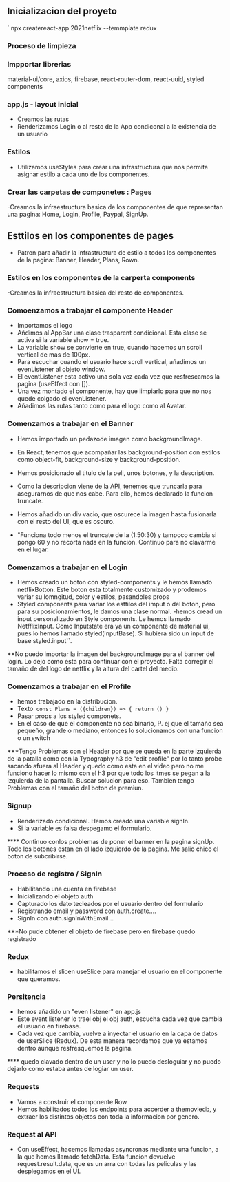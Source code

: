 

## Inicializacion del proyeto

` npx createreact-app 2021netflix --temmplate redux

### Proceso de limpieza

### Impportar librerias

material-ui/core, axios, firebase, react-router-dom, react-uuid, styled components

### app.js - layout inicial

- Creamos las rutas
- Renderizamos Login o al resto de la App condiconal a la existencia de  un usuario

### Estilos
- Utilizamos useStyles para crear una infrastructura que nos permita asignar estilo a cada uno de los componentes.

### Crear las carpetas de componetes :  Pages

-Creamos  la infraestructura basica  de los componentes de que representan una pagina: Home, Login, Profile, Paypal, SignUp.

## Esttilos  en los componentes  de pages

- Patron para añadir la infrastructura de estilo a todos los componentes de la pagina:
Banner, Header, Plans, Rown.

### Estilos  en los componentes de la carperta components

-Creamos  la infraestructura basica del resto de componentes.

### Comoenzamos a trabajar el componente Header

- Importamos el logo
- Añdimos al AppBar una clase trasparent condicional. Esta clase se activa si la variable show = true.
- La variable show se convierte en true, cuando hacemos un scroll vertical de mas de 100px.
- Para escuchar cuando el usuario hace scroll vertical, añadimos un evenListener al objeto window.
- El eventListener esta activo una sola vez cada vez que resfrescamos la pagina (useEffect con []).
- Una vez montado el componente, hay que limpiarlo para que no nos quede colgado el evenListener.
- Añadimos las rutas tanto como para el logo como al Avatar.

### Comenzamos a trabajar en el Banner
 
 - Hemos  importado un pedazode  imagen como backgroundImage.
 - En React, tenemos  que acompañar las  background-position con estilos como object-fit, background-size y background-position.
 - Hemos posicionado el titulo de la peli, unos botones, y la description.
 - Como la descripcion viene de la API, tenemos que truncarla para asegurarnos de que nos cabe. Para ello, hemos declarado  la funcion truncate.
 - Hemos añadido un div vacio, que oscurece la imagen hasta fusionarla con el resto del  UI,  que es oscuro. 


- "Funciona todo menos el truncate de la (1:50:30) y tampoco cambia  si pongo 60  y no recorta nada en la funcion. Continuo para no clavarme en el lugar.


### Comenzamos a trabajar en el Login

- Hemos creado un boton con styled-components y le hemos  llamado netflixBotton. Este boton esta totalmente  customizado  y prodemos variar su lomngitud, color y estilos, pasandoles props
- Styled components para variar los esttilos del  imput o del boton, pero para su posicionamientos, le damos  una clase normal.
-hemos cread un input personalizado en Style components.  Le hemos llamado NetfflixInput. Como Inputstate era  ya  un componente de material ui, pues lo hemos llamado styled(InputBase). Si hubiera sido un input de base styled.input``. 



**No puedo importar la imagen del backgroundImage para el banner del login. Lo dejo como esta para continuar con el proyecto. Falta corregir el tamaño de del logo de netflix y la altura del cartel del medio.

### Comenzamos a trabajar en el Profile

- hemos trabajado en la distribucion.
- <Plans> Texto</plans>`
 const Plans = ({children}) => { return () }`
- Pasar props a los styled componets. 
- En el caso de que el componente no sea binario, P. ej que el tamaño sea pequeño, grande o mediano, entonces lo solucionamos con una funcion o  un switch


***Tengo Problemas  con el Header  por que  se queda en la parte izquierda de la patalla como con la Typography h3 de "edit profile" por lo tanto probe sacando  afuera al Header y quedo como esta en el video pero no me funciono hacer lo mismo con el h3 por que todo los  itmes se pegan a la izquierda de la pantalla. Buscar solucion para eso. Tambien tengo Problemas  con el tamaño del boton de premiun.



### Signup

- Renderizado condicional. Hemos creado  una variable signIn.
- Si la variable es falsa despegamo el formulario.


**** Continuo conlos problemas de poner el banner en la pagina signUp. Todo los botones estan  en el lado  izquierdo de la  pagina. Me salio chico el boton de subcribirse. 

### Proceso de registro / SignIn

- Habilitando una cuenta en firebase
- Inicializando el objeto auth
- Capturado  los dato tecleados por el  usuario  dentro del formulario
- Registrando email y password con auth.create....
- SignIn con auth.signInWithEmail...

***No pude obtener el objeto de firebase pero en firebase quedo registrado

### Redux
- habilitamos el slicen useSlice para manejar el usuario en el componente que queramos.

### Persitencia

- hemos añadido un "even listener" en app.js
- Este event listener lo trael obj  el obj auth,
escucha cada vez que cambia el usuario en firebase.
- Cada vez que cambia, vuelve a inyectar el usuario en la capa de datos de  userSlice (Redux). De esta manera recordamos que ya estamos dentro aunque resfresquemos la pagina.

**** quedo clavado dentro de un user y no lo puedo desloguiar y no puedo dejarlo como estaba antes de logiar un user.


### Requests
- Vamos a construir el componente Row
- Hemos habilitados todos los endpoints para accerder a themoviedb, y extraer los distintos objetos con toda la informacion por genero.

### Request al API

- Con useEffect, hacemos llamadas asyncronas  mediante  una funcion,
a la que hemos llamado fetchData. Esta funcion  devuelve request.result.data, que es  un arra con todas las peliculas y las desplegamos en el UI.
